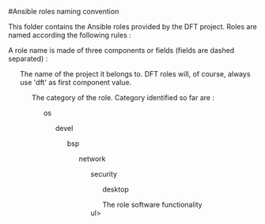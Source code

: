 #Ansible roles naming convention

This folder contains the Ansible roles provided by the DFT project. Roles are named according the following rules :

A role name is made of three components or fields (fields are dashed separated) :
  <ul>The name of the project it belongs to. DFT roles will, of course, always use 'dft' as first component value.
  <ul>The category of the role. Category identified so far are :
      <ul>os
      <ul>devel
      <ul>bsp
      <ul>network
      <ul>security
      <ul>desktop
  </ul>

  <ul>The role software functionality
  </ul>ul>

